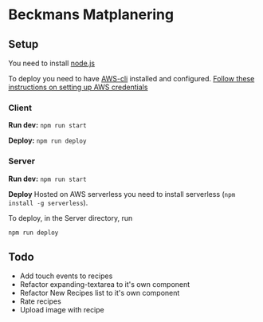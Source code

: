 # Beckmans Matplanering

## Setup

You need to install [node.js](https://nodejs.org/en/)

To deploy you need to have [AWS-cli](https://docs.aws.amazon.com/cli/latest/userguide/cli-install-macos.html) installed and configured. [Follow these instructions on setting up AWS credentials](https://serverless.com/framework/docs/providers/aws/guide/credentials)

### Client
**Run dev:** `npm run start`

**Deploy:** `npm run deploy`

### Server
**Run dev:** `npm run start`

**Deploy**
Hosted on AWS serverless you need to install serverless (`npm install -g serverless`).

To deploy, in the Server directory, run

`npm run deploy`


## Todo
- Add touch events to recipes
- Refactor expanding-textarea to it's own component
- Refactor New Recipes list to it's own component
- Rate recipes
- Upload image with recipe
